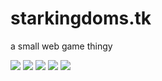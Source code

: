 # starkingdoms.tk

a small web game thingy

<img src="https://www.shields.io/github/workflow/status/GhostlyCoding/starkingdoms.tk/StarKingdoms-CI"></img>
<img src="https://www.shields.io/github/license/GhostlyCoding/starkingdoms.tk"></img>
<img src="https://img.shields.io/tokei/lines/github/GhostlyCoding/starkingdoms.tk"></img>
<img src="https://www.shields.io/discord/822879392492421241" />
<img src="https://img.shields.io/librariesio/github/GhostlyCoding/starkingdoms.tk" />
